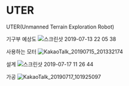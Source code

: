 # UTER
UTER(Unmanned Terrain Exploration Robot)

기구부 예상도
![스크린샷 2019-07-13 22 05 38](https://user-images.githubusercontent.com/39794891/61342422-0df83d80-a885-11e9-87f6-b1083523e9de.png)


사용하는 모터
![KakaoTalk_20190715_201332174](https://user-images.githubusercontent.com/39794891/61342300-b954c280-a884-11e9-881b-e6c3d11894da.jpg)


설계
![스크린샷 2019-07-17 11 26 44](https://user-images.githubusercontent.com/39794891/61342637-d2aa3e80-a885-11e9-8b4c-a33049d3c341.png)

가공
![KakaoTalk_20190717_101925097](https://user-images.githubusercontent.com/39794891/61342693-084f2780-a886-11e9-9dab-a7396d697719.jpg)
